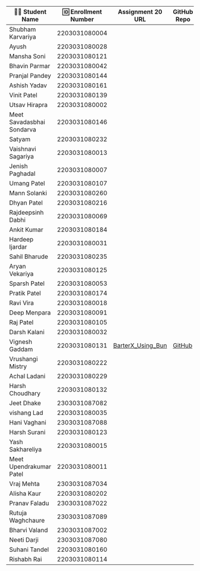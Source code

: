 | 👩‍🎓 Student Name       | 🆔 Enrollment Number | Assignment 20 URL | GitHub Repo |
|-----------------------|----------------------|-------------------|-------------|
| Shubham Karvariya     | 2203031080004        |                   |             |
| Ayush                 | 2203031080028        |                   |             |
| Mansha Soni           | 2203031080121        |                   |             |
| Bhavin Parmar         | 2203031080042        |                   |             |
| Pranjal Pandey        | 2203031080144        |                   |             |
| Ashish Yadav          | 2203031080161        |                   |             |
| Vinit Patel           | 2203031080139        |                   |             |
| Utsav Hirapra         | 2203031080002        |                   |             |
| Meet Savadasbhai Sondarva | 2203031080146    |                   |             |
| Satyam                | 2203031080232        |                   |             |
| Vaishnavi Sagariya    | 2203031080013        |                   |             |
| Jenish Paghadal       | 2203031080007        |                   |             |
| Umang Patel           | 2203031080107        |                   |             |
| Mann Solanki          | 2203031080260        |                   |             |
| Dhyan Patel           | 2203031080216        |                   |             |
| Rajdeepsinh Dabhi     | 2203031080069        |                   |             |
| Ankit Kumar           | 2203031080184        |                   |             |
| Hardeep Ijardar       | 2203031080031        |                   |             |
| Sahil Bharude         | 2203031080235        |                   |             |
| Aryan Vekariya        | 2203031080125        |                   |             |
| Sparsh Patel          | 2203031080053        |                   |             |
| Pratik Patel          | 2203031080174        |                   |             |
| Ravi Vira             | 2203031080018        |                   |             |
| Deep Menpara          | 2203031080091        |                   |             |
| Raj Patel             | 2203031080105        |                   |             |
| Darsh Kalani          | 2203031080032        |                   |             |
| Vignesh Gaddam        | 2203031080131        |[BarterX_Using_Bun](https://github.com/mrvigneshgaddam/BarterX/blob/bun-app/index.js)|[GitHub](https://github.com/mrvigneshgaddam/BarterX)|
| Vrushangi Mistry      | 2203031080222        |                   |             |
| Achal Ladani          | 2203031080229        |                   |             |
| Harsh Choudhary       | 2203031080132        |                   |             |
| Jeet Dhake            | 2303031087082        |                   |             |
| vishang Lad           | 2203031080035        |                   |             |
| Hani Vaghani          | 2303031087088        |                   |             |
| Harsh Surani          | 2203031080123        |                   |             |
| Yash Sakhareliya      | 2203031080015        |                   |             |
| Meet Upendrakumar Patel | 2203031080011      |                   |             |
| Vraj Mehta            | 2303031087034        |                   |             |
| Alisha Kaur           | 2203031080202        |                   |             |
| Pranav Faladu         | 2303031087022        |                   |             |
| Rutuja Waghchaure     | 2303031087089        |                   |             |
| Bharvi Valand         | 2303031087002        |                   |             |
| Neeti Darji           | 2303031087080        |                   |             |
| Suhani Tandel         | 2203031080160        |                   |             |
| Rishabh Rai           | 2203031080114        |                   |             |
